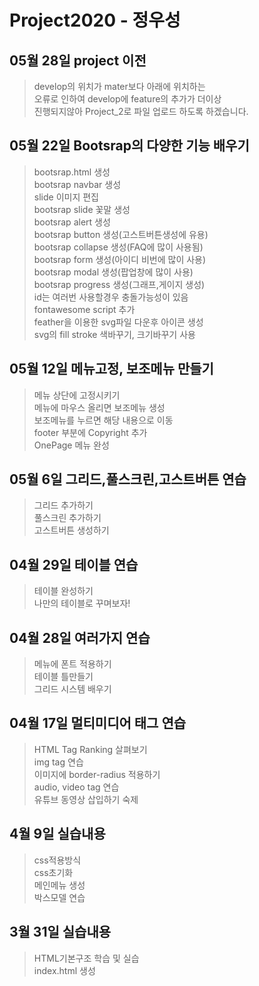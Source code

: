 # Project2020 - 정우성
## 05월 28일 project 이전
> develop의 위치가 mater보다 아래에 위치하는<br>
오류로 인하여 develop에 feature의 추가가 더이상<br>
진행되지않아 Project_2로 파일 업로드 하도록 하겠습니다.
## 05월 22일 Bootsrap의 다양한 기능 배우기
>bootsrap.html 생성<br>
bootsrap navbar 생성<br>
slide 이미지 편집<br>
bootsrap slide 꽃말 생성 <br>
bootsrap alert 생성<br>
bootsrap button 생성(고스트버튼생성에 유용)<br>
bootsrap collapse 생성(FAQ에 많이 사용됨)<br>
bootsrap form 생성(아이디 비번에 많이 사용)<br>
bootsrap modal 생성(팝업창에 많이 사용)<br>
bootsrap progress 생성(그래프,게이지 생성)<br>
id는 여러번 사용할경우 충돌가능성이 있음<br>
fontawesome script 추가<br>
feather을 이용한 svg파일 다운후 아이콘 생성<br>
svg의 fill stroke 색바꾸기, 크기바꾸기 사용 

## 05월 12일 메뉴고정, 보조메뉴 만들기
>메뉴 상단에 고정시키기<br>
메뉴에 마우스 올리면 보조메뉴 생성<br>
보조메뉴를 누르면 해당 내용으로 이동<br>
footer 부분에 Copyright 추가<br>
OnePage 메뉴 완성

## 05월 6일 그리드,풀스크린,고스트버튼 연습
>그리드 추가하기<br>
풀스크린 추가하기<br>
고스트버튼 생성하기

## 04월 29일 테이블 연습
>테이블 완성하기<br>
나만의 테이블로 꾸며보자!

## 04월 28일 여러가지 연습
>메뉴에 폰트 적용하기<br>
테이블 틀만들기<br>
그리드 시스템 배우기

## 04월 17일 멀티미디어 태그 연습
> HTML Tag Ranking 살펴보기<br>
img tag 연습<br>
이미지에 border-radius 적용하기<br>
audio, video tag 연습<br>
유튜브 동영상 삽입하기 숙제

## 4월 9일 실습내용
> css적용방식 <br>
css초기화 <br>
메인메뉴 생성 <br>
박스모델 연습

## 3월 31일 실습내용
> HTML기본구조 학습 및 실습 <br>
index.html 생성

